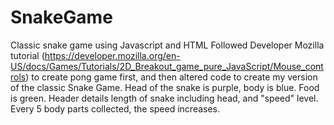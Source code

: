 # SnakeGame
Classic snake game using Javascript and HTML
Followed Developer Mozilla tutorial (https://developer.mozilla.org/en-US/docs/Games/Tutorials/2D_Breakout_game_pure_JavaScript/Mouse_controls) to create pong game first, and then altered code to create my version of the classic Snake Game. 
Head of the snake is purple, body is blue. Food is green. Header details length of snake including head, and "speed" level. Every 5 body parts collected, the speed increases. 
